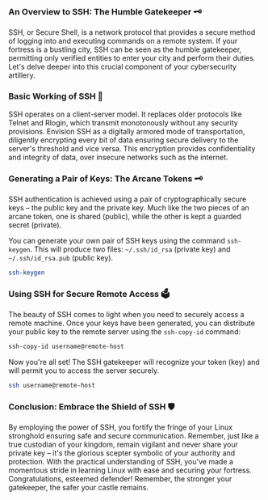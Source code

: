 ### An Overview to SSH: The Humble Gatekeeper 🗝️ 

SSH, or Secure Shell, is a network protocol that provides a secure method of logging into and executing commands on a remote system. If your fortress is a bustling city, SSH can be seen as the humble gatekeeper, permitting only verified entities to enter your city and perform their duties. Let's delve deeper into this crucial component of your cybersecurity artillery.

### Basic Working of SSH 🔧

SSH operates on a client-server model. It replaces older protocols like Telnet and Rlogin, which transmit monotonously without any security provisions. Envision SSH as a digitally armored mode of transportation, diligently encrypting every bit of data ensuring secure delivery to the server's threshold and vice versa. This encryption provides confidentiality and integrity of data, over insecure networks such as the internet.

### Generating a Pair of Keys: The Arcane Tokens 🗝️

SSH authentication is achieved using a pair of cryptographically secure keys – the public key and the private key. Much like the two pieces of an arcane token, one is shared (public), while the other is kept a guarded secret (private). 

You can generate your own pair of SSH keys using the command `ssh-keygen`. This will produce two files: `~/.ssh/id_rsa` (private key) and `~/.ssh/id_rsa.pub` (public key).

```bash
ssh-keygen
```

### Using SSH for Secure Remote Access 🗳️

The beauty of SSH comes to light when you need to securely access a remote machine. Once your keys have been generated, you can distribute your public key to the remote server using the `ssh-copy-id` command:

```bash
ssh-copy-id username@remote-host
```

Now you're all set! The SSH gatekeeper will recognize your token (key) and will permit you to access the server securely.

```bash
ssh username@remote-host
```

### Conclusion: Embrace the Shield of SSH 🛡️

By employing the power of SSH, you fortify the fringe of your Linux stronghold ensuring safe and secure communication. Remember, just like a true custodian of your kingdom, remain vigilant and never share your private key – it's the glorious scepter symbolic of your authority and protection. With the practical understanding of SSH, you've made a momentous stride in learning Linux with ease and securing your fortress. Congratulations, esteemed defender! Remember, the stronger your gatekeeper, the safer your castle remains.